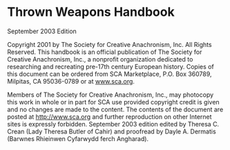 # Thrown Weapons Handbook

September 2003 Edition

Copyright 2001 by The Society for Creative Anachronism, Inc. All Rights Reserved. This handbook is an official publication of The Society for Creative Anachronism, Inc., a nonprofit organization dedicated to researching and recreating pre-17th century European history. Copies of this document can be ordered from SCA Marketplace, P.O. Box 360789, Milpitas, CA 95036-0789 or at www.sca.org.

Members of The Society for Creative Anachronism, Inc., may photocopy this work in whole or in part for SCA use provided copyright credit is given and no changes are made to the content. The contents of the document are posted at http://www.sca.org and further reproduction on other Internet sites is expressly forbidden.  September 2003 edition edited by Theresa C. Crean (Lady Theresa Butler of Cahir) and proofread by Dayle A. Dermatis (Barwnes Rhieinwen Cyfarwydd ferch Angharad).

